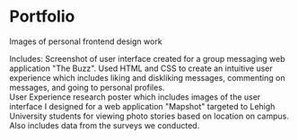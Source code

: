 # Portfolio
Images of personal frontend design work

Includes: 
Screenshot of user interface created for a group messaging web application "The Buzz". Used HTML and CSS to create an intuitive user experience which includes liking and diskliking messages, commenting on messages, and going to personal profiles.   
User Experience research poster which includes images of the user interface I designed for a web application "Mapshot" targeted to Lehigh University students for viewing photo stories based on location on campus. Also includes data from the surveys we conducted. 
